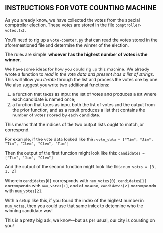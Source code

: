 ## INSTRUCTIONS FOR VOTE COUNTING MACHINE

As you already know, we have collected the votes from the special comptroller election.
These votes are stored in the file `comptroller-votes.txt`.

You'll need to rig up a `vote-counter.py` that can read the votes stored in the aforementioned file
and determine the winner of the election.

The rules are simple: **whoever has the highest number of votes is the winner**.

We have some ideas for how you could rig up this machine.
We already wrote a function to *read in the vote data and present it as a list of strings*.
This will allow you *iterate* through the list and process the votes one by one.
We also suggest you write two additional functions:
1) a function that takes as input the list of votes and produces a list where each candidate is named once;
2) a function that takes as input both the list of votes and the output from the prior function,
and as a result produces a list that contains the number of votes scored by each candidate.

This means that the indices of the two output lists ought to match, or correspond.

For example, if the vote data looked like this:
`vote_data = ["Tim", "Jim", "Tim", "Clem", "Clem", "Tim"]`

Then the output of the first function might look like this:
`candidates = ["Tim", "Jim", "Clem"]`

And the output of the second function might look like this:
`num_votes = [3, 1, 2]`

Wherein `candidates[0]` corresponds with `num_votes[0]`, `candidates[1]` corresponds with `num_votes[1]`,
and of course, `candidates[2]` corresponds with `num_votes[2]`.

With a setup like this, if you found the index of the highest number in `num_votes`,
then you could use that same index to determine who the winning candidate was!

This is a pretty big ask, we know--but as per usual, our city is counting on you!